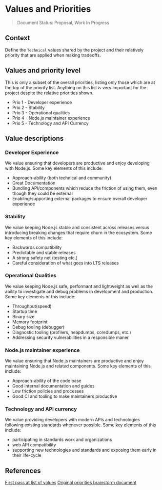 # Values and Priorities

> Document Status: Proposal, Work In Progress

## Context

Define the `Technical` values shared by the project and their relatively priority
that are applied when making tradeoffs.


## Values and priority level

This is only a subset of the overall priorities, listing only those which are at the
top of the priority list. Anything on this list is very important for the project
despite the relative priorities shown.

- Prio 1 - Developer experience
- Prio 2 - Stability
- Prio 3 - Operational qualities
- Prio 4 - Node.js maintainer experience
- Prio 5 - Technology and API Currency

## Value descriptions

### Developer Experience
We value ensuring that developers are productive and enjoy developing with Node.js. Some key elements of this include:
  - Approach-ability (both technical and community)
  - Great Documentation 
  - Bundling API/components which reduce the friction of using them, even though they could be external
  - Enabling/supporting external packages to ensure overall developer experience

### Stability
We value keeping Node.js stable and consistent across releases versus introducing breaking changes that require churn in the ecosystem. Some key elements of this include:
  - Backwards compatibility
  - Predictable and stable releases
  - A strong safety net (testing etc.) 
  - Careful consideration of what goes into LTS releases 

### Operational Qualities
We value keeping Node.js safe, performant and lightweight as well as the ability to investigate and debug problems in development and production. Some key elements of this include:  
 - Throughput(speed)
  - Startup time
  - Binary size
  - Memory footprint
  - Debug tooling (debugger)
 - Diagnostic tooling (profilers, heapdumps, coredumps, etc.)
 - Addressing security vulnerabilities in a responsible maner

### Node.js maintainer experience
We value ensuring that Node.js maintainers are productive and enjoy maintaining Node.js and related components. Some key elements of this include:
- Approach-ability of the code base
- Good internal documentation and guides
- Low friction policies and processes
- Good CI and tooling to make maintainers productive

### Technology and API currency
We value providing developers with modern APIs and technologies following existing standards whenever possible.  Some key elements of this include:
  - participating in standards work and organizations
  - web API compatibility
  - supporting new technologies and standards and exposing them early in their life-cycle 

## References

[First pass at list of values](https://github.com/nodejs/next-10/issues/5)
[Original priorities brainstorm document](https://docs.google.com/document/d/1sbO_zCn9n_JH2zuGtqNAahUhA_mGFA89DdAme8nEdsw)
